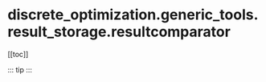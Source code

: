 # discrete_optimization.generic_tools.result_storage.resultcomparator

[[toc]]

::: tip
<skdecide-summary></skdecide-summary>
:::

